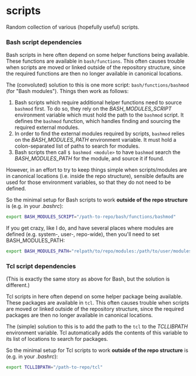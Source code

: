 scripts
=======

Random collection of various (hopefully useful) scripts.


### Bash script dependencies

Bash scripts in here often depend on some helper functions being available. These functions are available in ````bash/functions````.
This often causes trouble when scripts are moved or linked outside of the repository structure, since the required functions are then no longer available in canonical locations.

The (convoluted) solution to this is one more script: ````bash/functions/bashmod```` (for "Bash modules"). Things then work as follows:

1. Bash scripts which require additional helper functions need to source ````bashmod```` first. To do so, they rely on the _BASH_MODULES_SCRIPT_ environment variable which must hold the path to the ````bashmod```` script. It defines the ````bashmod```` function, which handles finding and sourcing the required external modules.
2. In order to find the external modules required by scripts, ````bashmod```` relies on the _BASH_MODULES_PATH_ environment variable. It must hold a colon-separated list of paths to search for modules.
3. Bash scripts then call ````$ bashmod <module>```` to have ````bashmod```` search the _BASH_MODULES_PATH_ for the module, and source it if found.

However, in an effort to try to keep things simple when scripts/modules are in canonical locations (i.e. inside the repo structure), sensible defaults are used for those environment variables, so that they do not need to be defined.

So the minimal setup for Bash scripts to work **outside of the repo structure** is (e.g. in your _.bashrc_):

````bash
export BASH_MODULES_SCRIPT="/path-to-repo/bash/functions/bashmod"
````

If you get crazy, like I do, and have several places where modules are defined (e.g. system-, user-, repo-wide), then you'll need to set BASH_MODULES_PATH:

````bash
export BASH_MODULES_PATH="relpath/to/repo/modules:/path/to/user/modules:/path/to/system/modules"
````


### Tcl script dependencies

(This is exactly the same story as above for Bash, but the solution is different.)

Tcl scripts in here often depend on some helper package being available. These packages are available in ````tcl````.
This often causes trouble when scripts are moved or linked outside of the repository structure, since the required packages are then no longer available in canonical locations.

The (simple) solution to this is to add the path to the ````tcl```` to the _TCLLIBPATH_ environment variable. Tcl automatically adds the contents of this variable to its list of locations to search for packages.

So the minimal setup for Tcl scripts to work **outside of the repo structure** is (e.g. in your _.bashrc_):

````bash
export TCLLIBPATH="/path-to-repo/tcl"
````

